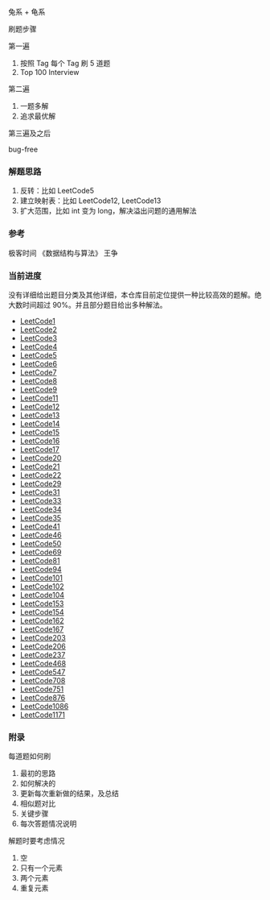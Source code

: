 

 兔系 + 龟系


刷题步骤

第一遍

1. 按照 Tag 每个 Tag 刷 5 道题
2. Top 100 Interview 

第二遍

1. 一题多解
2. 追求最优解

第三遍及之后

bug-free


### 解题思路

1. 反转：比如 LeetCode5
2. 建立映射表：比如 LeetCode12, LeetCode13
3. 扩大范围，比如 int 变为 long，解决溢出问题的通用解法


### 参考

极客时间 《数据结构与算法》 王争


### 当前进度

没有详细给出题目分类及其他详细，本仓库目前定位提供一种比较高效的题解。绝大数时间超过 90%。并且部分题目给出多种解法。

* [LeetCode1](https://github.com/wenxueliu/leecode_practice/blob/master/src/main/java/com/wenxueliu/leetcode/LeetCode1.java)
* [LeetCode2](https://github.com/wenxueliu/leecode_practice/blob/master/src/main/java/com/wenxueliu/leetcode/LeetCode2.java)
* [LeetCode3](https://github.com/wenxueliu/leecode_practice/blob/master/src/main/java/com/wenxueliu/leetcode/LeetCode3.java)
* [LeetCode4](https://github.com/wenxueliu/leecode_practice/blob/master/src/main/java/com/wenxueliu/leetcode/LeetCode4.java)
* [LeetCode5](https://github.com/wenxueliu/leecode_practice/blob/master/src/main/java/com/wenxueliu/leetcode/LeetCode5.java)
* [LeetCode6](https://github.com/wenxueliu/leecode_practice/blob/master/src/main/java/com/wenxueliu/leetcode/LeetCode6.java)
* [LeetCode7](https://github.com/wenxueliu/leecode_practice/blob/master/src/main/java/com/wenxueliu/leetcode/LeetCode7.java)
* [LeetCode8](https://github.com/wenxueliu/leecode_practice/blob/master/src/main/java/com/wenxueliu/leetcode/LeetCode8.java)
* [LeetCode9](https://github.com/wenxueliu/leecode_practice/blob/master/src/main/java/com/wenxueliu/leetcode/LeetCode9.java)
* [LeetCode11](https://github.com/wenxueliu/leecode_practice/blob/master/src/main/java/com/wenxueliu/leetcode/LeetCode11.java)
* [LeetCode12](https://github.com/wenxueliu/leecode_practice/blob/master/src/main/java/com/wenxueliu/leetcode/LeetCode12.java)
* [LeetCode13](https://github.com/wenxueliu/leecode_practice/blob/master/src/main/java/com/wenxueliu/leetcode/LeetCode13.java)
* [LeetCode14](https://github.com/wenxueliu/leecode_practice/blob/master/src/main/java/com/wenxueliu/leetcode/LeetCode14.java)
* [LeetCode15](https://github.com/wenxueliu/leecode_practice/blob/master/src/main/java/com/wenxueliu/leetcode/LeetCode15.java)
* [LeetCode16](https://github.com/wenxueliu/leecode_practice/blob/master/src/main/java/com/wenxueliu/leetcode/LeetCode16.java)
* [LeetCode17](https://github.com/wenxueliu/leecode_practice/blob/master/src/main/java/com/wenxueliu/leetcode/LeetCode17.java)
* [LeetCode20](https://github.com/wenxueliu/leecode_practice/blob/master/src/main/java/com/wenxueliu/leetcode/LeetCode20.java)
* [LeetCode21](https://github.com/wenxueliu/leecode_practice/blob/master/src/main/java/com/wenxueliu/leetcode/LeetCode21.java)
* [LeetCode22](https://github.com/wenxueliu/leecode_practice/blob/master/src/main/java/com/wenxueliu/leetcode/LeetCode22.java)
* [LeetCode29](https://github.com/wenxueliu/leecode_practice/blob/master/src/main/java/com/wenxueliu/leetcode/LeetCode29.java)
* [LeetCode31](https://github.com/wenxueliu/leecode_practice/blob/master/src/main/java/com/wenxueliu/leetcode/LeetCode31.java)
* [LeetCode33](https://github.com/wenxueliu/leecode_practice/blob/master/src/main/java/com/wenxueliu/leetcode/LeetCode33.java)
* [LeetCode34](https://github.com/wenxueliu/leecode_practice/blob/master/src/main/java/com/wenxueliu/leetcode/LeetCode34.java)
* [LeetCode35](https://github.com/wenxueliu/leecode_practice/blob/master/src/main/java/com/wenxueliu/leetcode/LeetCode35.java)
* [LeetCode41](https://github.com/wenxueliu/leecode_practice/blob/master/src/main/java/com/wenxueliu/leetcode/LeetCode41.java)
* [LeetCode46](https://github.com/wenxueliu/leecode_practice/blob/master/src/main/java/com/wenxueliu/leetcode/LeetCode46.java)
* [LeetCode50](https://github.com/wenxueliu/leecode_practice/blob/master/src/main/java/com/wenxueliu/leetcode/LeetCode50.java)
* [LeetCode69](https://github.com/wenxueliu/leecode_practice/blob/master/src/main/java/com/wenxueliu/leetcode/LeetCode69.java)
* [LeetCode81](https://github.com/wenxueliu/leecode_practice/blob/master/src/main/java/com/wenxueliu/leetcode/LeetCode81.java)
* [LeetCode94](https://github.com/wenxueliu/leecode_practice/blob/master/src/main/java/com/wenxueliu/leetcode/LeetCode94.java)
* [LeetCode101](https://github.com/wenxueliu/leecode_practice/blob/master/src/main/java/com/wenxueliu/leetcode/LeetCode101.java)
* [LeetCode102](https://github.com/wenxueliu/leecode_practice/blob/master/src/main/java/com/wenxueliu/leetcode/LeetCode102.java)
* [LeetCode104](https://github.com/wenxueliu/leecode_practice/blob/master/src/main/java/com/wenxueliu/leetcode/LeetCode104.java)
* [LeetCode153](https://github.com/wenxueliu/leecode_practice/blob/master/src/main/java/com/wenxueliu/leetcode/LeetCode153.java)
* [LeetCode154](https://github.com/wenxueliu/leecode_practice/blob/master/src/main/java/com/wenxueliu/leetcode/LeetCode154.java)
* [LeetCode162](https://github.com/wenxueliu/leecode_practice/blob/master/src/main/java/com/wenxueliu/leetcode/LeetCode162.java)
* [LeetCode167](https://github.com/wenxueliu/leecode_practice/blob/master/src/main/java/com/wenxueliu/leetcode/LeetCode167.java)
* [LeetCode203](https://github.com/wenxueliu/leecode_practice/blob/master/src/main/java/com/wenxueliu/leetcode/LeetCode203.java)
* [LeetCode206](https://github.com/wenxueliu/leecode_practice/blob/master/src/main/java/com/wenxueliu/leetcode/LeetCode206.java)
* [LeetCode237](https://github.com/wenxueliu/leecode_practice/blob/master/src/main/java/com/wenxueliu/leetcode/LeetCode237.java)
* [LeetCode468](https://github.com/wenxueliu/leecode_practice/blob/master/src/main/java/com/wenxueliu/leetcode/LeetCode468.java)
* [LeetCode547](https://github.com/wenxueliu/leecode_practice/blob/master/src/main/java/com/wenxueliu/leetcode/LeetCode547.java)
* [LeetCode708](https://github.com/wenxueliu/leecode_practice/blob/master/src/main/java/com/wenxueliu/leetcode/LeetCode708.java)
* [LeetCode751](https://github.com/wenxueliu/leecode_practice/blob/master/src/main/java/com/wenxueliu/leetcode/LeetCode751.java)
* [LeetCode876](https://github.com/wenxueliu/leecode_practice/blob/master/src/main/java/com/wenxueliu/leetcode/LeetCode876.java)
* [LeetCode1086](https://github.com/wenxueliu/leecode_practice/blob/master/src/main/java/com/wenxueliu/leetcode/LeetCode1086.java)
* [LeetCode1171](https://github.com/wenxueliu/leecode_practice/blob/master/src/main/java/com/wenxueliu/leetcode/LeetCode1171.java)



### 附录

每道题如何刷

1. 最初的思路
2. 如何解决的
3. 更新每次重新做的结果，及总结
4. 相似题对比
5. 关键步骤
6. 每次答题情况说明

解题时要考虑情况

1. 空
2. 只有一个元素
3. 两个元素
4. 重复元素
